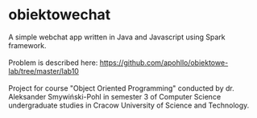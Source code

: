 # obiektowechat

A simple webchat app written in Java and Javascript using Spark framework.
<br>
<br>
Problem is described here:
https://github.com/apohllo/obiektowe-lab/tree/master/lab10
<br>
<br>
Project for course "Object Oriented Programming" conducted by dr. Aleksander Smywiński-Pohl in semester 3 of Computer Science undergraduate studies in Cracow University of Science and Technology. 


